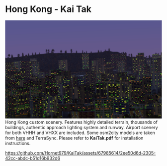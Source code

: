 Hong Kong - Kai Tak
========================

![Screenshot](https://github.com/Hornet979/KaiTak/blob/main/KaiTak1.png)
Hong Kong custom scenery. Features highly detailed terrain, thousands of buildings, authentic approach lighting system and runway. Airport scenery for both VHHH and VHXX are included. Some osm2city models are taken from [here](https://gitlab.com/fgradi/custom_scenery_VHXX) and TerraSync. Please refer to **KaiTak.pdf** for installation instructions.

https://github.com/Hornet979/KaiTak/assets/67985614/2ee50d6d-2305-42cc-abdc-b51d16b932d6

